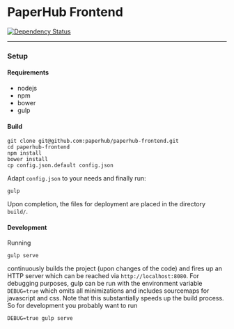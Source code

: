 # PaperHub Frontend

[![Dependency Status](https://gemnasium.com/paperhub/paperhub-frontend.svg)](https://gemnasium.com/paperhub/paperhub-frontend)

---

### Setup
#### Requirements
* nodejs
* npm
* bower
* gulp

#### Build
```
git clone git@github.com:paperhub/paperhub-frontend.git
cd paperhub-frontend
npm install
bower install
cp config.json.default config.json
```
Adapt `config.json` to your needs and finally run:
```
gulp
```
Upon completion, the files for deployment are placed in the directory `build/`.

#### Development
Running
```
gulp serve
```
continuously builds the project (upon changes of the code) and fires up an HTTP server 
which can be reached via `http://localhost:8080`. For debugging purposes, gulp can be run with the 
environment variable `DEBUG=true` which omits all minimizations and includes sourcemaps for
javascript and css. Note that this substantially speeds up the build process. So for development you 
probably want to run
```
DEBUG=true gulp serve
```
